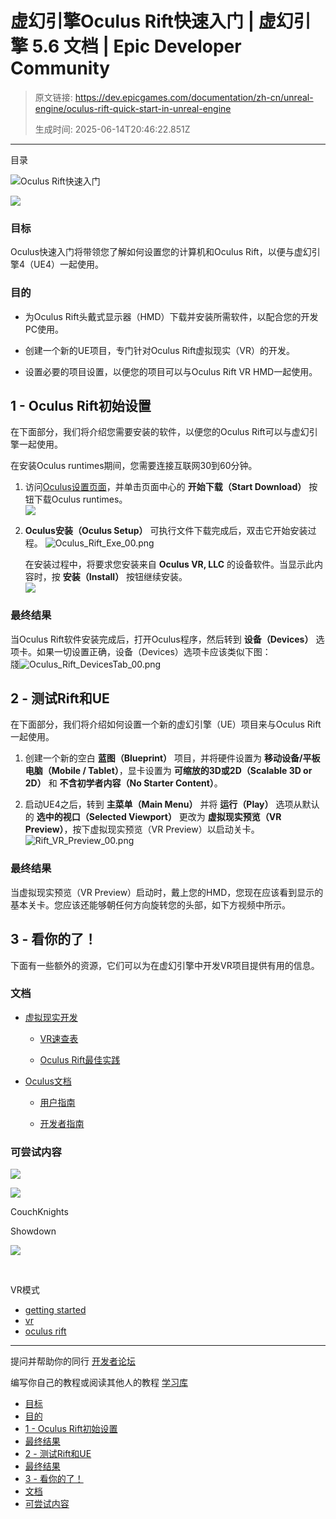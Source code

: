 # 虚幻引擎Oculus Rift快速入门 | 虚幻引擎 5.6 文档 | Epic Developer Community

> 原文链接: https://dev.epicgames.com/documentation/zh-cn/unreal-engine/oculus-rift-quick-start-in-unreal-engine
> 
> 生成时间: 2025-06-14T20:46:22.851Z

---

目录

![Oculus Rift快速入门](https://dev.epicgames.com/community/api/documentation/image/af1242cc-2035-452c-8143-47ac5335bfcc?resizing_type=fill&width=1920&height=335)

![](https://d1iv7db44yhgxn.cloudfront.net/documentation/images/f7430a70-5d9f-4f8c-942b-b43e556d3e49/oculus_topic_image.png)

### 目标

Oculus快速入门将带领您了解如何设置您的计算机和Oculus Rift，以便与虚幻引擎4（UE4）一起使用。

### 目的

-   为Oculus Rift头戴式显示器（HMD）下载并安装所需软件，以配合您的开发PC使用。
    
-   创建一个新的UE项目，专门针对Oculus Rift虚拟现实（VR）的开发。
    
-   设置必要的项目设置，以便您的项目可以与Oculus Rift VR HMD一起使用。
    

## 1 - Oculus Rift初始设置

在下面部分，我们将介绍您需要安装的软件，以便您的Oculus Rift可以与虚幻引擎一起使用。

在安装Oculus runtimes期间，您需要连接互联网30到60分钟。

1.  访问[Oculus设置页面](https://www.oculus.com/setup/)[](https://www.oculus.com/en-us/setup/)，并单击页面中心的 **开始下载（Start Download）** 按钮下载Oculus runtimes。  
    ![](https://d1iv7db44yhgxn.cloudfront.net/documentation/images/56a544ab-9ef5-4539-816d-6e486c99a5bf/or_download_runtimes_00.png)
    
2.  **Oculus安装（Oculus Setup）** 可执行文件下载完成后，双击它开始安装过程。 ![](https://d1iv7db44yhgxn.cloudfront.net/documentation/images/1a310858-8a47-4abd-bb06-5883a9ed548d/oculus_rift_exe_00.png "Oculus_Rift_Exe_00.png")
    
    在安装过程中，将要求您安装来自 **Oculus VR, LLC** 的设备软件。当显示此内容时，按 **安装（Install）** 按钮继续安装。  
    ![](https://d1iv7db44yhgxn.cloudfront.net/documentation/images/d8243a34-15c8-4853-b847-5d1829937483/rift_device_software_install_00.png)
    

### 最终结果

当Oculus Rift软件安装完成后，打开Oculus程序，然后转到 **设备（Devices）** 选项卡。如果一切设置正确，设备（Devices）选项卡应该类似下图：  
牋![](https://d1iv7db44yhgxn.cloudfront.net/documentation/images/9013f9d8-4960-4b30-9977-47581ce65c6d/oculus_rift_devicestab_00.png "Oculus_Rift_DevicesTab_00.png")

## 2 - 测试Rift和UE

在下面部分，我们将介绍如何设置一个新的虚幻引擎（UE）项目来与Oculus Rift一起使用。

1.  创建一个新的空白 **蓝图（Blueprint）** 项目，并将硬件设置为 **移动设备/平板电脑（Mobile / Tablet）**，显卡设置为 **可缩放的3D或2D（Scalable 3D or 2D）** 和 **不含初学者内容（No Starter Content）**。
    
2.  启动UE4之后，转到 **主菜单（Main Menu）** 并将 **运行（Play）** 选项从默认的 **选中的视口（Selected Viewport）** 更改为 **虚拟现实预览（VR Preview）**，按下虚拟现实预览（VR Preview）以启动关卡。  
    ![](https://d1iv7db44yhgxn.cloudfront.net/documentation/images/a5392e0c-f4df-42ad-a3bf-1502c2c187ca/rift_vr_preview_00.png "Rift_VR_Preview_00.png")
    

### 最终结果

当虚拟现实预览（VR Preview）启动时，戴上您的HMD，您现在应该看到显示的基本关卡。您应该还能够朝任何方向旋转您的头部，如下方视频中所示。

## 3 - 看你的了！

下面有一些额外的资源，它们可以为在虚幻引擎中开发VR项目提供有用的信息。

### 文档

-   [虚拟现实开发](/documentation/zh-cn/unreal-engine/developing-for-xr-experiences-in-unreal-engine)
    -   [VR速查表](/documentation/zh-cn/unreal-engine/xr-best-practices-in-unreal-engine)
        
    -   [Oculus Rift最佳实践](/documentation/zh-cn/unreal-engine/xr-best-practices-in-unreal-engine)
        
-   [Oculus文档](https://developer.oculus.com/documentation/)
    -   [用户指南](https://support.oculus.com/857827607684748/)
        
    -   [开发者指南](https://developer.oculus.com/documentation/unreal/latest/concepts/unreal-engine/)
        

### 可尝试内容

![](https://d1iv7db44yhgxn.cloudfront.net/documentation/images/adbfb37e-cd40-47b3-ab1d-16b61697fe9c/store_couchknights_screenshot_3.png)

![](https://d1iv7db44yhgxn.cloudfront.net/documentation/images/815c9dda-6315-4f0a-8328-de71f363243d/store_showdown_screenshot_5.png)

CouchKnights

Showdown

![](https://d1iv7db44yhgxn.cloudfront.net/documentation/images/8770d6b7-3efc-4cee-8ae3-81b38ff2742e/store_vreditor_screenshot_5.png)

 

VR模式 

-   [getting started](https://dev.epicgames.com/community/search?query=getting%20started)
-   [vr](https://dev.epicgames.com/community/search?query=vr)
-   [oculus rift](https://dev.epicgames.com/community/search?query=oculus%20rift)

* * *

提问并帮助你的同行 [开发者论坛](https://forums.unrealengine.com/categories?tag=unreal-engine)

编写你自己的教程或阅读其他人的教程 [学习库](https://dev.epicgames.com/community/unreal-engine/learning)

-   [目标](/documentation/zh-cn/unreal-engine/oculus-rift-quick-start-in-unreal-engine#%E7%9B%AE%E6%A0%87)
-   [目的](/documentation/zh-cn/unreal-engine/oculus-rift-quick-start-in-unreal-engine#%E7%9B%AE%E7%9A%84)
-   [1 - Oculus Rift初始设置](/documentation/zh-cn/unreal-engine/oculus-rift-quick-start-in-unreal-engine#1-oculusrift%E5%88%9D%E5%A7%8B%E8%AE%BE%E7%BD%AE)
-   [最终结果](/documentation/zh-cn/unreal-engine/oculus-rift-quick-start-in-unreal-engine#%E6%9C%80%E7%BB%88%E7%BB%93%E6%9E%9C)
-   [2 - 测试Rift和UE](/documentation/zh-cn/unreal-engine/oculus-rift-quick-start-in-unreal-engine#2-%E6%B5%8B%E8%AF%95rift%E5%92%8Cue)
-   [最终结果](/documentation/zh-cn/unreal-engine/oculus-rift-quick-start-in-unreal-engine#%E6%9C%80%E7%BB%88%E7%BB%93%E6%9E%9C-2)
-   [3 - 看你的了！](/documentation/zh-cn/unreal-engine/oculus-rift-quick-start-in-unreal-engine#3-%E7%9C%8B%E4%BD%A0%E7%9A%84%E4%BA%86%EF%BC%81)
-   [文档](/documentation/zh-cn/unreal-engine/oculus-rift-quick-start-in-unreal-engine#%E6%96%87%E6%A1%A3)
-   [可尝试内容](/documentation/zh-cn/unreal-engine/oculus-rift-quick-start-in-unreal-engine#%E5%8F%AF%E5%B0%9D%E8%AF%95%E5%86%85%E5%AE%B9)